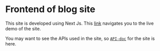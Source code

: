 # Frontend of blog site

This site is developed using Next Js. This [link](https://blog-site.vercel.app/) navigates you to the live demo of the site.

You may want to see the APIs used in the site, so [`API-doc`](https://blog-site-api.vercel.app/api-doc) for the site is here.
